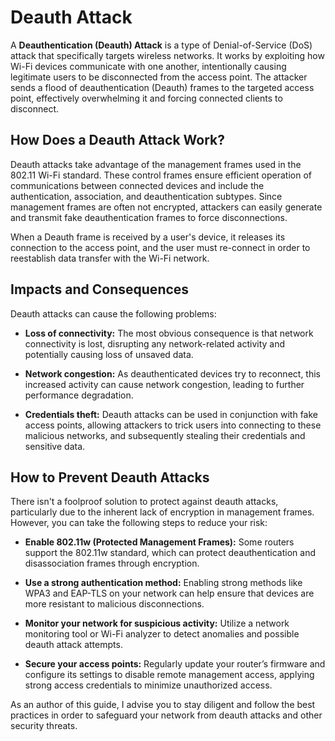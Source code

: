 # Deauth Attack

A **Deauthentication (Deauth) Attack** is a type of Denial-of-Service (DoS) attack that specifically targets wireless networks. It works by exploiting how Wi-Fi devices communicate with one another, intentionally causing legitimate users to be disconnected from the access point. The attacker sends a flood of deauthentication (Deauth) frames to the targeted access point, effectively overwhelming it and forcing connected clients to disconnect.

## How Does a Deauth Attack Work?

Deauth attacks take advantage of the management frames used in the 802.11 Wi-Fi standard. These control frames ensure efficient operation of communications between connected devices and include the authentication, association, and deauthentication subtypes. Since management frames are often not encrypted, attackers can easily generate and transmit fake deauthentication frames to force disconnections.

When a Deauth frame is received by a user's device, it releases its connection to the access point, and the user must re-connect in order to reestablish data transfer with the Wi-Fi network.

## Impacts and Consequences

Deauth attacks can cause the following problems:

- **Loss of connectivity:** The most obvious consequence is that network connectivity is lost, disrupting any network-related activity and potentially causing loss of unsaved data.

- **Network congestion:** As deauthenticated devices try to reconnect, this increased activity can cause network congestion, leading to further performance degradation.

- **Credentials theft:** Deauth attacks can be used in conjunction with fake access points, allowing attackers to trick users into connecting to these malicious networks, and subsequently stealing their credentials and sensitive data.

## How to Prevent Deauth Attacks

There isn't a foolproof solution to protect against deauth attacks, particularly due to the inherent lack of encryption in management frames. However, you can take the following steps to reduce your risk:

- **Enable 802.11w (Protected Management Frames):** Some routers support the 802.11w standard, which can protect deauthentication and disassociation frames through encryption.

- **Use a strong authentication method:** Enabling strong methods like WPA3 and EAP-TLS on your network can help ensure that devices are more resistant to malicious disconnections.

- **Monitor your network for suspicious activity:** Utilize a network monitoring tool or Wi-Fi analyzer to detect anomalies and possible deauth attack attempts.

- **Secure your access points:** Regularly update your router’s firmware and configure its settings to disable remote management access, applying strong access credentials to minimize unauthorized access.

As an author of this guide, I advise you to stay diligent and follow the best practices in order to safeguard your network from deauth attacks and other security threats.
